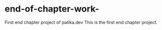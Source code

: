 # end-of-chapter-work-
First end chapter project of patika.dev This is the first end chapter project.
